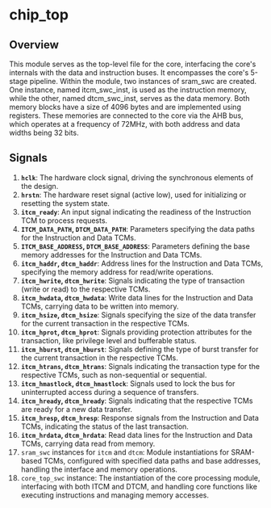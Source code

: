 # chip\_top

## Overview

This module serves as the top-level file for the core, interfacing the core's internals with the data and instruction buses. It encompasses the core's 5-stage pipeline.
Within the module, two instances of sram\_swc are created. One instance, named itcm\_swc\_inst, is used as the instruction memory, while the other, named dtcm\_swc\_inst, serves as the data memory. Both memory blocks have a size of 4096 bytes and are implemented using registers. These memories are connected to the core via the AHB bus, which operates at a frequency of 72MHz, with both address and data widths being 32 bits.

## Signals

1. **`hclk`**: The hardware clock signal, driving the synchronous elements of the design.
2. **`hrstn`**: The hardware reset signal (active low), used for initializing or resetting the system state.
3. **`itcm_ready`**: An input signal indicating the readiness of the Instruction TCM to process requests.
4. **`ITCM_DATA_PATH`, `DTCM_DATA_PATH`**: Parameters specifying the data paths for the Instruction and Data TCMs.
5. **`ITCM_BASE_ADDRESS`, `DTCM_BASE_ADDRESS`**: Parameters defining the base memory addresses for the Instruction and Data TCMs.
6. **`itcm_haddr`, `dtcm_haddr`**: Address lines for the Instruction and Data TCMs, specifying the memory address for read/write operations.
7. **`itcm_hwrite`, `dtcm_hwrite`**: Signals indicating the type of transaction (write or read) to the respective TCMs.
8. **`itcm_hwdata`, `dtcm_hwdata`**: Write data lines for the Instruction and Data TCMs, carrying data to be written into memory.
9. **`itcm_hsize`, `dtcm_hsize`**: Signals specifying the size of the data transfer for the current transaction in the respective TCMs.
10. **`itcm_hprot`, `dtcm_hprot`**: Signals providing protection attributes for the transaction, like privilege level and bufferable status.
11. **`itcm_hburst`, `dtcm_hburst`**: Signals defining the type of burst transfer for the current transaction in the respective TCMs.
12. **`itcm_htrans`, `dtcm_htrans`**: Signals indicating the transaction type for the respective TCMs, such as non-sequential or sequential.
13. **`itcm_hmastlock`, `dtcm_hmastlock`**: Signals used to lock the bus for uninterrupted access during a sequence of transfers.
14. **`itcm_hready`, `dtcm_hready`**: Signals indicating that the respective TCMs are ready for a new data transfer.
15. **`itcm_hresp`, `dtcm_hresp`**: Response signals from the Instruction and Data TCMs, indicating the status of the last transaction.
16. **`itcm_hrdata`, `dtcm_hrdata`**: Read data lines for the Instruction and Data TCMs, carrying data read from memory.
17. `sram_swc` instances for `itcm` and `dtcm`: Module instantiations for SRAM-based TCMs, configured with specified data paths and base addresses, handling the interface and memory operations.
18. `core_top_swc` instance: The instantiation of the core processing module, interfacing with both ITCM and DTCM, and handling core functions like executing instructions and managing memory accesses.